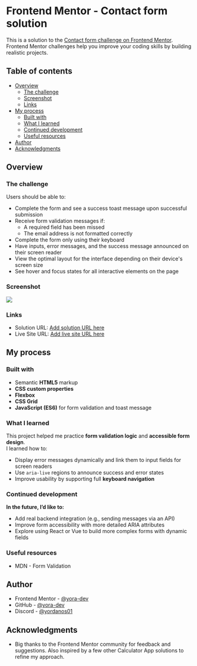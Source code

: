 # Frontend Mentor - Contact form solution

This is a solution to the [Contact form challenge on Frontend Mentor](https://www.frontendmentor.io/challenges/contact-form--G-hYlqKJj). Frontend Mentor challenges help you improve your coding skills by building realistic projects.

## Table of contents

- [Overview](#overview)
  - [The challenge](#the-challenge)
  - [Screenshot](#screenshot)
  - [Links](#links)
- [My process](#my-process)
  - [Built with](#built-with)
  - [What I learned](#what-i-learned)
  - [Continued development](#continued-development)
  - [Useful resources](#useful-resources)
- [Author](#author)
- [Acknowledgments](#acknowledgments)

## Overview

### The challenge

Users should be able to:

- Complete the form and see a success toast message upon successful submission
- Receive form validation messages if:
  - A required field has been missed
  - The email address is not formatted correctly
- Complete the form only using their keyboard
- Have inputs, error messages, and the success message announced on their screen reader
- View the optimal layout for the interface depending on their device's screen size
- See hover and focus states for all interactive elements on the page

### Screenshot

![](./screenshot.jpg)

### Links

- Solution URL: [Add solution URL here](https://your-solution-url.com)
- Live Site URL: [Add live site URL here](https://your-live-site-url.com)

## My process

### Built with

- Semantic **HTML5** markup
- **CSS custom properties**
- **Flexbox**
- **CSS Grid**
- **JavaScript (ES6)** for form validation and toast message

### What I learned

This project helped me practice **form validation logic** and **accessible form design**.  
I learned how to:

- Display error messages dynamically and link them to input fields for screen readers
- Use `aria-live` regions to announce success and error states
- Improve usability by supporting full **keyboard navigation**

### Continued development

**In the future, I’d like to:**

- Add real backend integration (e.g., sending messages via an API)
- Improve form accessibility with more detailed ARIA attributes
- Explore using React or Vue to build more complex forms with dynamic fields

### Useful resources

- MDN - Form Validation

## Author

- Frontend Mentor - [@yora-dev](https://www.frontendmentor.io/profile/yourusername)
- GitHub - [@yora-dev](https://github.com/yourusername)
- Discord - [@yordanos01](https://discord.com/yordanos01)

## Acknowledgments

- Big thanks to the Frontend Mentor community for feedback and suggestions. Also inspired by a few other Calculator App solutions to refine my approach.
